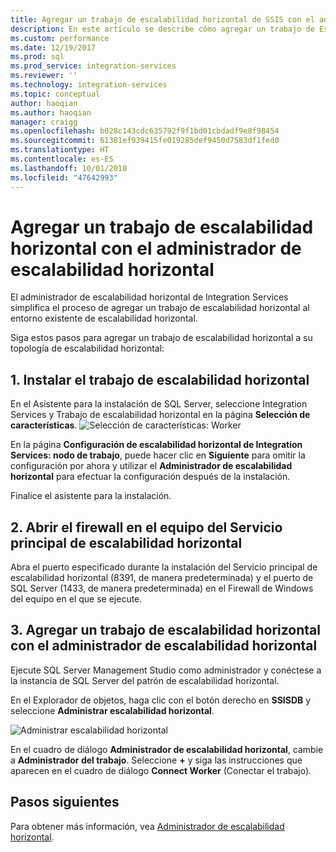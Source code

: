 ```yaml
---
title: Agregar un trabajo de escalabilidad horizontal de SSIS con el administrador de escalabilidad horizontal | Microsoft Docs
description: En este artículo se describe cómo agregar un trabajo de Escalabilidad horizontal de SSIS a un entorno de escalabilidad horizontal existente mediante el Administrador de escalabilidad horizontal.
ms.custom: performance
ms.date: 12/19/2017
ms.prod: sql
ms.prod_service: integration-services
ms.reviewer: ''
ms.technology: integration-services
ms.topic: conceptual
author: haoqian
ms.author: haoqian
manager: craigg
ms.openlocfilehash: b028c143cdc635792f9f1bd01cbdadf9e8f98454
ms.sourcegitcommit: 61381ef939415fe019285def9450d7583df1fed0
ms.translationtype: HT
ms.contentlocale: es-ES
ms.lasthandoff: 10/01/2018
ms.locfileid: "47642993"
---
```

# <a name="add-a-scale-out-worker-with-scale-out-manager"></a>Agregar un trabajo de escalabilidad horizontal con el administrador de escalabilidad horizontal

El administrador de escalabilidad horizontal de Integration Services simplifica el proceso de agregar un trabajo de escalabilidad horizontal al entorno existente de escalabilidad horizontal. 

Siga estos pasos para agregar un trabajo de escalabilidad horizontal a su topología de escalabilidad horizontal:

## <a name="1-install-scale-out-worker"></a>1. Instalar el trabajo de escalabilidad horizontal
En el Asistente para la instalación de SQL Server, seleccione Integration Services y Trabajo de escalabilidad horizontal en la página **Selección de características**. 
![Selección de características: Worker](media/feature-select-worker.PNG)

En la página **Configuración de escalabilidad horizontal de Integration Services: nodo de trabajo**, puede hacer clic en **Siguiente** para omitir la configuración por ahora y utilizar el **Administrador de escalabilidad horizontal** para efectuar la configuración después de la instalación.

Finalice el asistente para la instalación.

## <a name="2-open-the-firewall-on-the-scale-out-master-computer"></a>2. Abrir el firewall en el equipo del Servicio principal de escalabilidad horizontal
Abra el puerto especificado durante la instalación del Servicio principal de escalabilidad horizontal (8391, de manera predeterminada) y el puerto de SQL Server (1433, de manera predeterminada) en el Firewall de Windows del equipo en el que se ejecute.

## <a name="3-add-a-scale-out-worker-with-scale-out-manager"></a>3. Agregar un trabajo de escalabilidad horizontal con el administrador de escalabilidad horizontal
Ejecute SQL Server Management Studio como administrador y conéctese a la instancia de SQL Server del patrón de escalabilidad horizontal.

En el Explorador de objetos, haga clic con el botón derecho en **SSISDB** y seleccione **Administrar escalabilidad horizontal**. 

![Administrar escalabilidad horizontal](media/manage-scale-out.PNG)

En el cuadro de diálogo **Administrador de escalabilidad horizontal**, cambie a **Administrador del trabajo**. Seleccione **+** y siga las instrucciones que aparecen en el cuadro de diálogo **Connect Worker** (Conectar el trabajo). 

## <a name="next-steps"></a>Pasos siguientes
Para obtener más información, vea [Administrador de escalabilidad horizontal](integration-services-ssis-scale-out-manager.md).
